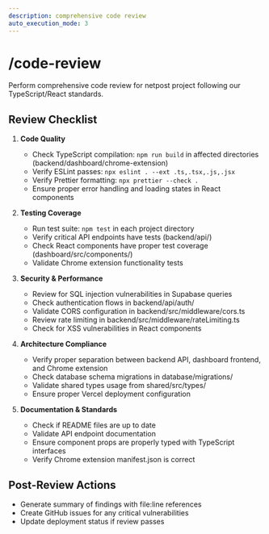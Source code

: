 ```yaml
---
description: comprehensive code review
auto_execution_mode: 3
---
```


# /code-review

Perform comprehensive code review for netpost project following our TypeScript/React standards.

## Review Checklist

1. **Code Quality**
   - Check TypeScript compilation: `npm run build` in affected directories (backend/dashboard/chrome-extension)
   - Verify ESLint passes: `npx eslint . --ext .ts,.tsx,.js,.jsx`
   - Verify Prettier formatting: `npx prettier --check .`
   - Ensure proper error handling and loading states in React components

2. **Testing Coverage**
   - Run test suite: `npm test` in each project directory
   - Verify critical API endpoints have tests (backend/api/)
   - Check React components have proper test coverage (dashboard/src/components/)
   - Validate Chrome extension functionality tests

3. **Security & Performance**
   - Review for SQL injection vulnerabilities in Supabase queries
   - Check authentication flows in backend/api/auth/
   - Validate CORS configuration in backend/src/middleware/cors.ts
   - Review rate limiting in backend/src/middleware/rateLimiting.ts
   - Check for XSS vulnerabilities in React components

4. **Architecture Compliance**
   - Verify proper separation between backend API, dashboard frontend, and Chrome extension
   - Check database schema migrations in database/migrations/
   - Validate shared types usage from shared/src/types/
   - Ensure proper Vercel deployment configuration

5. **Documentation & Standards**
   - Check if README files are up to date
   - Validate API endpoint documentation
   - Ensure component props are properly typed with TypeScript interfaces
   - Verify Chrome extension manifest.json is correct

## Post-Review Actions

- Generate summary of findings with file:line references
- Create GitHub issues for any critical vulnerabilities
- Update deployment status if review passes

